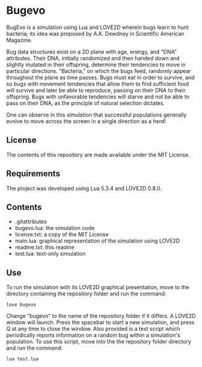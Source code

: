 # Bugevo
BugEvo is a simulation using Lua and LOVE2D wherein bugs learn to hunt bacteria;
its idea was proposed by A.K. Dewdney in Scientific American Magazine.

Bug data structures exist on a 2D plane with age, energy, and "DNA" attributes.
Their DNA, initially randomized and then handed down and slightly mutated in
their offspring, determine their tendencies to move in particular directions.
"Bacteria," on which the bugs feed, randomly appear throughout the plane as time
passes. Bugs must eat in order to survive, and so bugs with movement tendencies
that allow them to find sufficient food will survive and later be able to
reproduce, passing on their DNA to their offspring. Bugs with unfavorable
tendencies will starve and not be able to pass on their DNA, as the principle of
natural selection dictates.

One can observe in this simulation that successful populations generally evolve
to move across the screen in a single direction as a herd! 
## License
The contents of this repository are made available under the MIT License.
## Requirements
The project was developed using Lua 5.3.4 and LOVE2D 0.8.0.
## Contents
* .gitattributes
* bugevo.lua: the simulation code
* license.txt: a copy of the MIT License
* main.lua: graphical representation of the simulation using LOVE2D
* readme.txt: this readme
* test.lua: text-only simulation
## Use
To run the simulation with its LOVE2D graphical presentation, move to the
directory containing the repository folder and run the command:

    love bugevo
Change "bugevo" to the name of the repository folder if it differs. A LOVE2D
window will launch. Press the spacebar to start a new simulation, and press Q at
any time to close the window. Also provided is a test script which periodically
reports information on a random bug within a simulation's population. To use
this script, move into the the repository folder directory and run the command:

    lua test.lua
